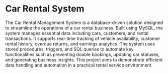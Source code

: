 # Car Rental System

The Car Rental Management System is a database-driven solution designed to streamline the operations of a car rental business. Built using MySQL, the system manages essential data including cars, customers, and rental transactions. It supports real-time tracking of vehicle availability, customer rental history, overdue returns, and earnings analytics. The system uses stored procedures, triggers, and SQL queries to automate key functionalities such as preventing double bookings, updating car statuses, and generating business insights. This project aims to demonstrate efficient data handling and automation in a practical rental service environment.

